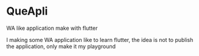 # QueApli
WA like application make with flutter

I making some WA application like to learn flutter, the idea is not to publish the application, only
make it my playground